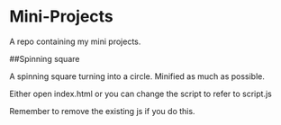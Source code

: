 # Mini-Projects
A repo containing my mini projects.

##Spinning square

A spinning square turning into a circle. Minified as much as possible.

Either open index.html or you can change the script to refer to script.js

Remember to remove the existing js if you do this.



